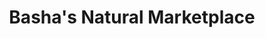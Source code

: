 ---
title: "Basha's Natural Marketplace"
url: /hudson/bashas-natural-marketplace/
shop: supermarket
---
